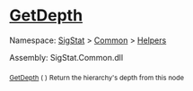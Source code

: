 # [GetDepth](./HierarchyElement-100664011.md)

Namespace: [SigStat]() > [Common](./../../README.md) > [Helpers](./../README.md)

Assembly: SigStat.Common.dll

<sub>[GetDepth](./HierarchyElement-100664011.md) (  )</sub>              <sub>Return the hierarchy's depth from this node</sub>
